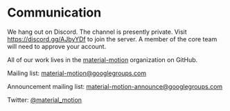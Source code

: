 # Communication

We hang out on Discord. The channel is presently private. Visit https://discord.gg/AJbyYDf to join the server. A member of the core team will need to approve your account.

All of our work lives in the [material-motion](https://github.com/material-motion) organization on GitHub.

Mailing list: material-motion@googlegroups.com

Announcement mailing list: material-motion-announce@googlegroups.com

Twitter: [@material_motion](http://twitter.com/material_motion)
